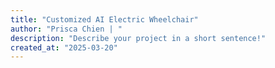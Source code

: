 ```yaml
---
title: "Customized AI Electric Wheelchair"
author: "Prisca Chien | "
description: "Describe your project in a short sentence!"
created_at: "2025-03-20"
---
```


